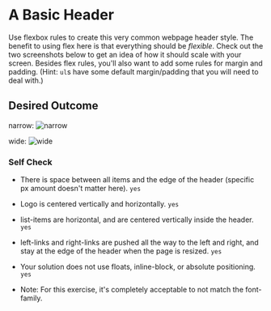 # A Basic Header

Use flexbox rules to create this very common webpage header style. The benefit to using flex here is that everything should be _flexible_. Check out the two screenshots below to get an idea of how it should scale with your screen. Besides flex rules, you'll also want to add some rules for margin and padding. (Hint: `ul`s have some default margin/padding that you will need to deal with.)

## Desired Outcome

narrow:
![narrow](./desired-outcome-narrow.png)

wide: 
![wide](./desired-outcome-wide.png)

### Self Check
- There is space between all items and the edge of the header (specific px amount doesn't matter here). `yes`
- Logo is centered vertically and horizontally. `yes`
- list-items are horizontal, and are centered vertically inside the header. `yes`
- left-links and right-links are pushed all the way to the left and right, and stay at the edge of the header when the page is resized. `yes`
- Your solution does not use floats, inline-block, or absolute positioning. `yes`

- Note: For this exercise, it's completely acceptable to not match the font-family.